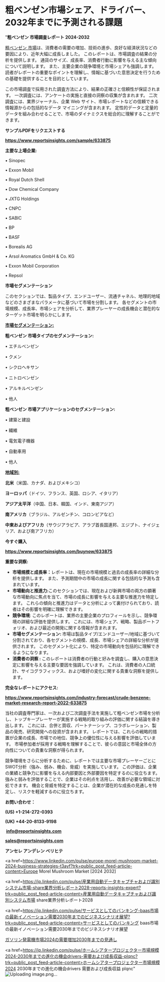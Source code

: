 # 粗ベンゼン市場シェア、ドライバー、2032年までに予測される課題

"<strong>粗ベンゼン 市場調査レポート 2024-2032</strong>

<a href=https://www.reportsinsights.com/sample/633875>粗ベンゼン 市場</a>は、消費者の需要の増加、技術の進歩、良好な経済状況などの要因により、近年大幅に成長しました。 このレポートは、市場調査の結果の分析を提供します。 通貨のサイズ、成長率、消費者行動に影響を与える主な傾向について説明します。 また、主要企業の競争環境と市場シェアも強調します。 読者がレポートの重要なポイントを理解し、情報に基づいた意思決定を行うための基礎を提供することを目的としています。

この市場調査で採用された調査方法により、結果の正確さと信頼性が保証されます。 一次調査には、アンケートの実施と直接の洞察の収集が含まれます。 二次調査には、業界ジャーナル、企業 Web サイト、市場レポートなどの信頼できる情報源からの包括的なデータ マイニングが含まれます。 定性的データと定量的データを組み合わせることで、市場のダイナミクスを総合的に理解することができます。

<strong><b>サンプルPDFをリクエストする</b></strong>

<a href=https://www.reportsinsights.com/sample/633875><strong><u>https://www.reportsinsights.com/sample/633875</u></strong></a>

<strong>主要な上場企業:</strong>

• Sinopec

• Exxon Mobil

• Royal Dutch Shell

• Dow Chemical Company

• JXTG Holdings

• CNPC

• SABIC

• BP

• BASF

• Borealis AG

• Arsol Aromatics GmbH & Co. KG

• Exxon Mobil Corporation

• Repsol

<strong>市場セグメンテーション</strong>

このセクションでは、製品タイプ、エンドユーザー、流通チャネル、地理的地域などのさまざまなパラメータに基づいて市場を分割します。 各セグメントの市場規模、成長率、市場シェアを分析して、業界プレーヤーの成長機会と潜在的なターゲット市場を明らかにします。

<strong><u>市場セグメンテーション</u></strong><strong><u>:</u></strong>

<strong>粗ベンゼン 市場タイプのセグメンテーション:</strong>

• エチルベンゼン

• クメン

• シクロヘキサン

• ニトロベンゼン

• アルキルベンゼン

• 他人

<strong>粗ベンゼン 市場アプリケーションのセグメンテーション:</strong>

• 建築と建設

• 繊維

• 電気電子機器

• 自動車用

• 他人

<strong><u>地域別</u></strong><strong><u>:</u></strong>

<strong>北米</strong>（米国、カナダ、およびメキシコ）

<strong>ヨーロッパ</strong>（ドイツ、フランス、英国、ロシア、イタリア）

<strong>アジア太平洋</strong>（中国、日本、韓国、インド、東南アジア）

<strong>南アメリカ</strong>（ブラジル、アルゼンチン、コロンビアなど）

<strong>中東およびアフリカ</strong>（サウジアラビア、アラブ首長国連邦、エジプト、ナイジェリア、および南アフリカ）

<strong>今すぐ購入</strong>

<a href=https://www.reportsinsights.com/buynow/633875><strong><u>https://www.reportsinsights.com/buynow/633875</u></strong></a>

<strong>重要な洞察:</strong>
<ul>
  <li><strong>市場規模と成長率：</strong>レポートは、現在の市場規模と過去の成長率の詳細な分析を提供します。 また、予測期間中の市場の成長に関する包括的な予測も含まれています。</li>
  <li><strong>市場動向と推進力:</strong>このセクションでは、現在および新興市場の両方の顕著な市場動向に焦点を当て、市場の成長に影響を与える主要な推進力を特定します。 これらの傾向と推進力はデータと分析によって裏付けられており、読者はその影響を明確に理解できます。</li>
  <li><strong>競争環境</strong>: このレポートは、業界の主要企業のプロフィールを示し、競争環境の詳細な評価を提供します。 これには、市場シェア、戦略、製品ポートフォリオ、および最近の開発に関する情報が含まれます。</li>
  <li><strong>市場セグメンテーション: </strong>市場は製品タイプ/エンドユーザー/地域に基づいて分割されており、各セグメントの規模、成長、市場シェアの詳細な分析が提供されます。 このセグメント化により、特定の市場動向を包括的に理解できるようになります。</li>
  <li><strong>消費者の洞察 : </strong>このレポートは消費者の行動と好みを調査し、購入の意思決定に影響を与える主要な要因を強調しています。 これは、消費者の人口統計、サイコグラフィックス、および嗜好の変化に関する貴重な洞察を提供します。</li>
</ul>
<strong>完全なレポートにアクセス:</strong>

<a href=https://www.reportsinsights.com/industry-forecast/crude-benzene-market-research-report-2022-633875><strong><u><b>https://www.reportsinsights.com/industry-forecast/crude-benzene-market-research-report-2022-633875</b></u></strong></a>

当社の調査専門家は、一次および二次調査手法を実施して粗ベンゼン市場を分析し、トップキープレーヤーが実施する戦略的取り組みの評価に関する結論を導き出します。 これには、合併と買収、パートナーシップ、コラボレーション、製品の発売、研究開発への投資が含まれます。 レポートでは、これらの戦略的措置が企業の成長、市場での地位、競争上の優位性に与える影響を評価しています。 市場参加者が採用する戦略を理解することで、彼らの意図と市場全体の方向性についての貴重な洞察が得られます。

競争環境をさらに分析するために、レポートでは主要な市場プレーヤーごとにSWOT分析（強み、弱み、機会、脅威）を実施しています。 この評価は、企業の業績と競争力に影響を与える内部要因と外部要因を特定するのに役立ちます。 強みと弱みを評価することで、企業はその利点を活用し、改善が必要な領域に対処できます。 機会と脅威を特定することは、企業が潜在的な成長の見通しを特定し、リスクを軽減するのに役立ちます。

<strong>お問い合わせ：</strong>

<strong>(US) +1-214-272-0393</strong>

<strong>(UK) +44-20-8133-9198</strong>

<strong> </strong><a href=info@reportsinsights.com><strong><u>info@reportsinsights.com</u></strong></a>

<a href=sales@reportsinsights.com><strong><u>sales@reportsinsights.com</u></strong></a>

<strong>アンセレ アンデレン ベリヒテ</strong>

<a href=https://www.linkedin.com/pulse/europe-morel-mushroom-market-2024-business-strategies-t3ayf?trk=public_post_feed-article-content>Europe Morel Mushroom Market [2024 2032]</a>

<a href=https://jp.linkedin.com/pulse/産業用自動データキャプチャおよび識別システム市場-share業界分析レポート2028-reports-insights-expert?trk=public_post_feed-article-content>産業用自動データキャプチャおよび識別システム市場 share業界分析レポート2028</a>

<a href=https://jp.linkedin.com/pulse/サービスとしてのバンキング-baas市場の最新イノベーション需要2030年までのビジネスシナリオ展望?trk=public_post_feed-article-content>サービスとしてのバンキング baas市場の最新イノベーション需要2030年までのビジネスシナリオ展望</a>

<a href=https://www.linkedin.com/pulse/ガソリン発電機市場2024の需要増加2030年までの見通し-infopulse-daily-360-qjbuf/>ガソリン発電機市場2024の需要増加2030年までの見通し</a>

<a href=https://jp.linkedin.com/pulse/ホームシアタープロジェクター市場規模2024-2030年までの進化の機会drivers-需要および成長収益-plqnc?trk=public_post_feed-article-content>ホームシアタープロジェクター市場規模2024 2030年までの進化の機会drivers 需要および成長収益 plqnc</a>"
![Uploading image.png…]()
